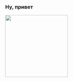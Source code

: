 ### Ну, привет 
<img src="https://media1.tenor.com/images/27ffa0d65d35fa828a4276da933afb0a/tenor.gif" width="200px">
